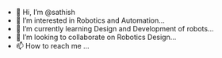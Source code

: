 - 👋 Hi, I’m @sathish
- 👀 I’m interested in Robotics and Automation...
- 🌱 I’m currently learning Design and Development of robots...
- 💞️ I’m looking to collaborate on Robotics Design...
- 📫 How to reach me ...

<!---
sathish-nct/sathish-nct is a ✨ special ✨ repository because its `README.md` (this file) appears on your GitHub profile.
You can click the Preview link to take a look at your changes.
--->
